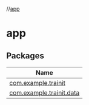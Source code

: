 //[app](index.md)



# app  


## Packages  
  
|  Name | 
|---|
| <a name="com.example.trainit////PointingToDeclaration/"></a>[com.example.trainit](app/com.example.trainit/index.md)|
| <a name="com.example.trainit.data////PointingToDeclaration/"></a>[com.example.trainit.data](app/com.example.trainit.data/index.md)|

